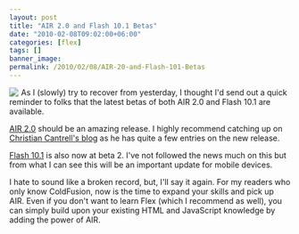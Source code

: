 ```yaml
---
layout: post
title: "AIR 2.0 and Flash 10.1 Betas"
date: "2010-02-08T09:02:00+06:00"
categories: [flex]
tags: []
banner_image: 
permalink: /2010/02/08/AIR-20-and-Flash-101-Betas
---
```


<img src="https://static.raymondcamden.com/images/cfjedi/air_icon_special.gif" style="align:left;margin-right:5px" align="left" /> As I (slowly) try to recover from yesterday, I thought I'd send out a quick reminder to folks that the latest betas of both AIR 2.0 and Flash 10.1 are available. 

<a href="http://labs.adobe.com/technologies/air2/">AIR 2.0</a> should be an amazing release. I highly recommend catching up on <a href="http://blogs.adobe.com/cantrell/">Christian Cantrell's blog</a> as he has quite a few entries on the new release.

<a href="http://labs.adobe.com/technologies/flashplayer10/">Flash 10.1</a> is also now at beta 2. I've not followed the news much on this but from what I can see this will be an important update for mobile devices. 

I hate to sound like a broken record, but, I'll say it again. For my readers who only know ColdFusion, now is the time to expand your skills and pick up AIR. Even if you don't want to learn Flex (which I recommend as well), you can simply build upon your existing HTML and JavaScript knowledge by adding the power of AIR.

<br clear="all">